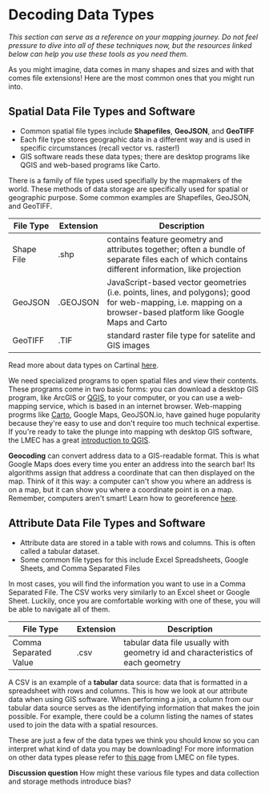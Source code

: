 # Decoding Data Types


*This section can serve as a reference on your mapping journey. Do not feel pressure to dive into all of these techniques now, but the resources linked below can help you use these tools as you need them.* 

As you might imagine, data comes in many shapes and sizes and with that comes file extensions! Here are the most common ones that you might run into.

## Spatial Data File Types and Software

* Common spatial file types include **Shapefiles**, **GeoJSON**, and **GeoTIFF**
* Each file type stores geographic data in a different way and is used in specific circumstances (recall vector vs. raster!)
* GIS software reads these data types; there are desktop programs like QGIS and web-based programs like Carto. 

<hideable title = "On your own time">

There is a family of file types used specifially by the mapmakers of the world. These methods of data storage are specifically used for spatial or geographic purpose. Some common examples are Shapefiles, GeoJSON, and GeoTIFF. 

| File Type| Extension | Description |
| -------- | -------- | -------- |
| Shape File     | .shp     | contains feature geometry and attributes together; often a bundle of separate files each of which contains different information, like projection     |
| GeoJSON     | .GEOJSON     | JavaScript-based vector geometries (i.e. points, lines, and polygons); good for web-mapping, i.e. mapping on a browser-based platform like Google Maps and Carto    |
| GeoTIFF    | .TIF    | standard raster file type for satelite and GIS images     |

Read more about data types on Cartinal [here](https://geoservices.leventhalmap.org/cartinal/guides/file-formats.html).

We need specialized programs to open spatial files and view their contents. These programs come in two basic forms: you can download a desktop GIS program, like ArcGIS or [QGIS](https://www.qgis.org/en/site/), to your computer, or you can use a web-mapping service, which is based in an internet browser. Web-mapping progrms like [Carto](https://carto.com/), Google Maps, GeoJSON.io, have gained huge popularity because they're easy to use and don't require too much technical expertise. If you're ready to take the plunge into mapping wth desktop GIS software, the LMEC has a great [introduction to QGIS](https://geoservices.leventhalmap.org/cartinal/guides/get-started-qgis/).  

</hideable>

<aside>

**Geocoding** can convert address data to a GIS-readable format. This is what Google Maps does every time you enter an address into the search bar! Its algorithms assign that address a coordinate that can then displayed on the map. Think of it this way: a computer can't show you where an address is on a map, but it can show you where a coordinate point is on a map. Remember, computers aren't smart! Learn how to georeference [here](https://geoservices.leventhalmap.org/cartinal/guides/georeference.html). 

</aside>

## Attribute Data File Types and Software

* Attribute data are stored in a table with rows and columns. This is often called a tabular dataset.
* Some common file types for this include Excel Spreadsheets, Google Sheets, and Comma Separated Files

<Hideable title = "On your own time">

In most cases, you will find the information you want to use in a Comma Separated File. The CSV works very similarly to an Excel sheet or Google Sheet. Luckily, once you are comfortable working with one of these, you will be able to navigate all of them. 


| File Type| Extension | Description |
| -------- | -------- | -------- |
| Comma Separated Value     | .csv   | tabular data file usually with geometry id and characteristics of each geometry  |

A CSV is an example of a **tabular** data source: data that is formatted in a spreadsheet with rows and columns. This is how we look at our attribute data when using GIS software. When performing a join, a column from our tabular data source serves as the identifying information that makes the join possible. For example, there could be a column listing the names of states used to join the data with a spatial resources. 

These are just a few of the data types we think you should know so you can interpret what kind of data you may be downloading! For more information on other data types please refer to [this page](https://geoservices.leventhalmap.org/cartinal/guides/file-formats.html) from LMEC on file types.

</Hideable>
 
<aside>
 
**Discussion question**
How might these various file types and data collection and storage methods introduce bias?

</aside>
